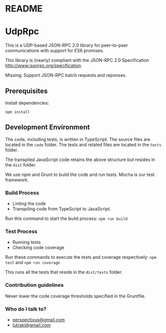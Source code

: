 # README #

# UdpRpc #
This is a UDP-based JSON-RPC 2.0 library for peer-to-peer communications with support for ES6 promises.

This library is (nearly) compliant with the JSON-RPC 2.0 Specification http://www.jsonrpc.org/specification.

Missing: Support JSON-RPC batch requests and reponses.

## Prerequisites
Install dependencies:
```
npm install
```
## Development Environment
The code, including tests, is written in TypeScript. The source files are located in the ```code``` folder. The tests and related files are located in the ```tests``` folder.

The transpiled JavaScript code retains the above structure but resides in the ```dist``` folder.

We use npm and Grunt to build the code and run tests. Mocha is our test framework.
### Build Process
* Linting the code
* Transpiling code from TypeScript to JavaScript.

Run this command to start the build process:
```npm run build```
### Test Process
* Running tests
* Checking code coverage

Run these commands to execute the tests and coverage respectively: ```npm test``` and ```npm run coverage```

This runs all the tests that reside in the ```dist/tests``` folder.
### Contribution guidelines ###
Never lower the code coverage thresholds specified in the Gruntfile.

### Who do I talk to? ###
* perspectivus@gmail.com
* lutraki@gmail.com